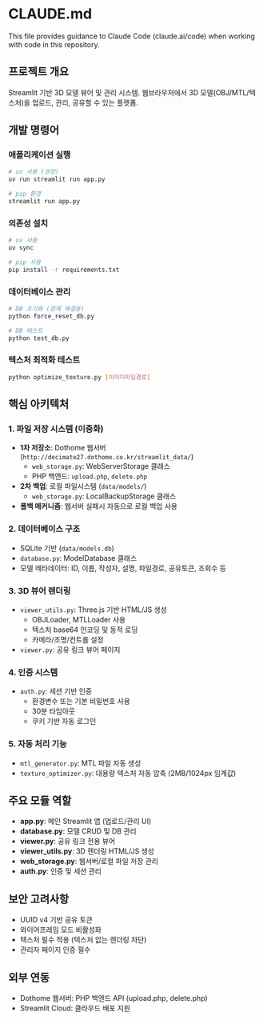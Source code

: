 # CLAUDE.md

This file provides guidance to Claude Code (claude.ai/code) when working with code in this repository.

## 프로젝트 개요
Streamlit 기반 3D 모델 뷰어 및 관리 시스템. 웹브라우저에서 3D 모델(OBJ/MTL/텍스처)을 업로드, 관리, 공유할 수 있는 플랫폼.

## 개발 명령어

### 애플리케이션 실행
```bash
# uv 사용 (권장)
uv run streamlit run app.py

# pip 환경
streamlit run app.py
```

### 의존성 설치
```bash
# uv 사용
uv sync

# pip 사용
pip install -r requirements.txt
```

### 데이터베이스 관리
```bash
# DB 초기화 (문제 해결용)
python force_reset_db.py

# DB 테스트
python test_db.py
```

### 텍스처 최적화 테스트
```bash
python optimize_texture.py [이미지파일경로]
```

## 핵심 아키텍처

### 1. 파일 저장 시스템 (이중화)
- **1차 저장소**: Dothome 웹서버 (`http://decimate27.dothome.co.kr/streamlit_data/`)
  - `web_storage.py`: WebServerStorage 클래스
  - PHP 백엔드: `upload.php`, `delete.php`
- **2차 백업**: 로컬 파일시스템 (`data/models/`)
  - `web_storage.py`: LocalBackupStorage 클래스
- **폴백 메커니즘**: 웹서버 실패시 자동으로 로컬 백업 사용

### 2. 데이터베이스 구조
- SQLite 기반 (`data/models.db`)
- `database.py`: ModelDatabase 클래스
- 모델 메타데이터: ID, 이름, 작성자, 설명, 파일경로, 공유토큰, 조회수 등

### 3. 3D 뷰어 렌더링
- `viewer_utils.py`: Three.js 기반 HTML/JS 생성
  - OBJLoader, MTLLoader 사용
  - 텍스처 base64 인코딩 및 동적 로딩
  - 카메라/조명/컨트롤 설정
- `viewer.py`: 공유 링크 뷰어 페이지

### 4. 인증 시스템
- `auth.py`: 세션 기반 인증
  - 환경변수 또는 기본 비밀번호 사용
  - 30분 타임아웃
  - 쿠키 기반 자동 로그인

### 5. 자동 처리 기능
- `mtl_generator.py`: MTL 파일 자동 생성
- `texture_optimizer.py`: 대용량 텍스처 자동 압축 (2MB/1024px 임계값)

## 주요 모듈 역할

- **app.py**: 메인 Streamlit 앱 (업로드/관리 UI)
- **database.py**: 모델 CRUD 및 DB 관리
- **viewer.py**: 공유 링크 전용 뷰어
- **viewer_utils.py**: 3D 렌더링 HTML/JS 생성
- **web_storage.py**: 웹서버/로컬 파일 저장 관리
- **auth.py**: 인증 및 세션 관리

## 보안 고려사항
- UUID v4 기반 공유 토큰
- 와이어프레임 모드 비활성화
- 텍스처 필수 적용 (텍스처 없는 렌더링 차단)
- 관리자 페이지 인증 필수

## 외부 연동
- Dothome 웹서버: PHP 백엔드 API (upload.php, delete.php)
- Streamlit Cloud: 클라우드 배포 지원